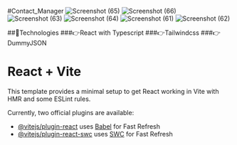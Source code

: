 #Contact_Manager
![Screenshot (65)](https://github.com/FitsumGedefaw/contact-manager/assets/91980891/3a5c3ed9-a4aa-4ee9-a8d8-c43a1adb8212)
![Screenshot (66)](https://github.com/FitsumGedefaw/contact-manager/assets/91980891/55b31a34-29f2-4909-8057-0d5a63f5493a)
![Screenshot (63)](https://github.com/FitsumGedefaw/contact-manager/assets/91980891/c9ab7b56-a288-4999-af19-1ab8ee4d7e6e)
![Screenshot (64)](https://github.com/FitsumGedefaw/contact-manager/assets/91980891/91981ea1-ee0d-4788-904a-47b837a6e015)
![Screenshot (61)](https://github.com/FitsumGedefaw/contact-manager/assets/91980891/80ed0740-7ac5-46d5-803a-2f0e1a689869)
![Screenshot (62)](https://github.com/FitsumGedefaw/contact-manager/assets/91980891/31b86d02-7e23-44aa-b915-415506160c27)

##📌Technologies
###👉React with Typescript
###👉Tailwindcss
###👉DummyJSON


# React + Vite

This template provides a minimal setup to get React working in Vite with HMR and some ESLint rules.

Currently, two official plugins are available:

- [@vitejs/plugin-react](https://github.com/vitejs/vite-plugin-react/blob/main/packages/plugin-react/README.md) uses [Babel](https://babeljs.io/) for Fast Refresh
- [@vitejs/plugin-react-swc](https://github.com/vitejs/vite-plugin-react-swc) uses [SWC](https://swc.rs/) for Fast Refresh
